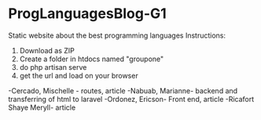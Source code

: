 # ProgLanguagesBlog-G1
Static website about the best programming languages
Instructions:
1. Download as ZIP
2. Create a folder in htdocs named "groupone"
3. do php artisan serve
4. get the url and load on your browser

-Cercado, Mischelle - routes, article
-Nabuab, Marianne- backend and transferring of html to laravel
-Ordonez, Ericson- Front end, article
-Ricafort Shaye Meryll- article
